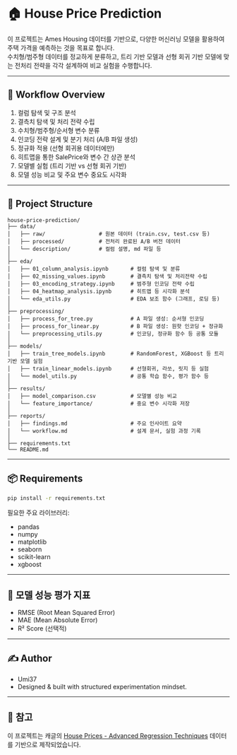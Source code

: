 # 🏠 House Price Prediction

이 프로젝트는 Ames Housing 데이터를 기반으로, 다양한 머신러닝 모델을 활용하여 주택 가격을 예측하는 것을 목표로 합니다.  
수치형/범주형 데이터를 정교하게 분류하고, 트리 기반 모델과 선형 회귀 기반 모델에 맞는 전처리 전략을 각각 설계하여 비교 실험을 수행합니다.

---

## 🧭 Workflow Overview

1. 컬럼 탐색 및 구조 분석
2. 결측치 탐색 및 처리 전략 수립
3. 수치형/범주형/순서형 변수 분류
4. 인코딩 전략 설계 및 분기 처리 (A/B 파일 생성)
5. 정규화 적용 (선형 회귀용 데이터에만)
6. 히트맵을 통한 SalePrice와 변수 간 상관 분석
7. 모델별 실험 (트리 기반 vs 선형 회귀 기반)
8. 모델 성능 비교 및 주요 변수 중요도 시각화

---

## 📁 Project Structure

```
house-price-prediction/
├── data/
│   ├── raw/                 # 원본 데이터 (train.csv, test.csv 등)
│   ├── processed/           # 전처리 완료된 A/B 버전 데이터
│   └── description/         # 컬럼 설명, md 파일 등
│
├── eda/
│   ├── 01_column_analysis.ipynb       # 컬럼 탐색 및 분류
│   ├── 02_missing_values.ipynb        # 결측치 탐색 및 처리전략 수립
│   ├── 03_encoding_strategy.ipynb     # 범주형 인코딩 전략 수립
│   ├── 04_heatmap_analysis.ipynb      # 히트맵 등 시각화 분석
│   └── eda_utils.py                   # EDA 보조 함수 (그래프, 로딩 등)
│
├── preprocessing/
│   ├── process_for_tree.py            # A 파일 생성: 순서형 인코딩
│   ├── process_for_linear.py          # B 파일 생성: 원핫 인코딩 + 정규화
│   └── preprocessing_utils.py         # 인코딩, 정규화 함수 등 공통 모듈
│
├── models/
│   ├── train_tree_models.ipynb        # RandomForest, XGBoost 등 트리 기반 모델 실험
│   ├── train_linear_models.ipynb      # 선형회귀, 라쏘, 릿지 등 실험
│   └── model_utils.py                 # 공통 학습 함수, 평가 함수 등
│
├── results/
│   ├── model_comparison.csv           # 모델별 성능 비교
│   └── feature_importance/            # 중요 변수 시각화 저장
│
├── reports/
│   ├── findings.md                    # 주요 인사이트 요약
│   └── workflow.md                    # 설계 문서, 실험 과정 기록
│
├── requirements.txt
└── README.md
```

---

## 📦 Requirements

```bash
pip install -r requirements.txt
```

필요한 주요 라이브러리:
- pandas
- numpy
- matplotlib
- seaborn
- scikit-learn
- xgboost

---

## 🧪 모델 성능 평가 지표

- RMSE (Root Mean Squared Error)
- MAE (Mean Absolute Error)
- R² Score (선택적)

---

## ✍️ Author

- Umi37 
- Designed & built with structured experimentation mindset.

---

## 📌 참고

이 프로젝트는 캐글의 [House Prices - Advanced Regression Techniques](https://www.kaggle.com/competitions/house-prices-advanced-regression-techniques) 데이터를 기반으로 제작되었습니다.
